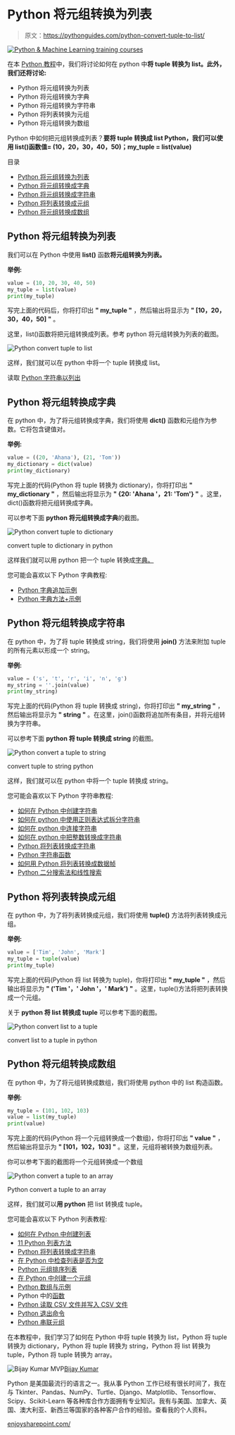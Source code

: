 # Python 将元组转换为列表

> 原文：<https://pythonguides.com/python-convert-tuple-to-list/>

[![Python & Machine Learning training courses](img/49ec9c6da89a04c9f45bab643f8c765c.png)](https://sharepointsky.teachable.com/p/python-and-machine-learning-training-course)

在本 [Python 教程](https://pythonguides.com/python-programming-for-the-absolute-beginner/)中，我们将讨论如何在 python 中**将 tuple 转换为 list。此外，我们还将讨论:**

*   Python 将元组转换为列表
*   Python 将元组转换为字典
*   Python 将元组转换为字符串
*   Python 将列表转换为元组
*   Python 将元组转换为数组

Python 中如何把元组转换成列表？**要将 tuple 转换成 list Python，我们可以使用 list()函数值= (10，20，30，40，50)；my_tuple = list(value)**

目录

[](#)

*   [Python 将元组转换为列表](#Python_convert_tuple_to_list "Python convert tuple to list")
*   [Python 将元组转换成字典](#Python_convert_tuple_to_dictionary "Python convert tuple to dictionary")
*   [Python 将元组转换成字符串](#Python_convert_a_tuple_to_string "Python convert a tuple to string")
*   [Python 将列表转换成元组](#Python_convert_list_to_a_tuple "Python convert list to a tuple")
*   [Python 将元组转换成数组](#Python_convert_a_tuple_to_an_array "Python convert a tuple to an array")

## Python 将元组转换为列表

我们可以在 Python 中使用 **list()** 函数**将元组转换为列表。**

**举例:**

```py
value = (10, 20, 30, 40, 50)
my_tuple = list(value)
print(my_tuple)
```

写完上面的代码后，你将打印出 **" my_tuple "** ，然后输出将显示为 **" [10，20，30，40，50] "** 。

这里，list()函数将把元组转换成列表。参考 python 将元组转换为列表的截图。

![Python convert tuple to list](img/f76aa3403139fe10cfde18773a49da43.png "Python convert tuple to list")

这样，我们就可以在 python 中将一个 tuple 转换成 list。

读取 [Python 字符串以列出](https://pythonguides.com/python-string-to-list/)

## Python 将元组转换成字典

在 python 中，为了将元组转换成字典，我们将使用 **dict()** 函数和元组作为参数。它将包含键值对。

**举例:**

```py
value = ((20, 'Ahana'), (21, 'Tom'))
my_dictionary = dict(value)
print(my_dictionary)
```

写完上面的代码(Python 将 tuple 转换为 dictionary)，你将打印出 **" my_dictionary "** ，然后输出将显示为 **" {20: 'Ahana '，21: 'Tom'} "** 。这里，dict()函数将把元组转换成字典。

可以参考下面 **python 将元组转换成字典**的截图。

![Python convert tuple to dictionary](img/b6263614edbea2a69d314b6d3239cc31.png "Python convert tuple to dictionary")

convert tuple to dictionary in python

这样我们就可以用 python 把一个 tuple 转换成[字典。](https://pythonguides.com/create-a-dictionary-in-python/)

您可能会喜欢以下 Python 字典教程:

*   [Python 字典追加示例](https://pythonguides.com/python-dictionary-append/)
*   [Python 字典方法+示例](https://pythonguides.com/python-dictionary-methods/)

## Python 将元组转换成字符串

在 python 中，为了将 tuple 转换成 string，我们将使用 **join()** 方法来附加 tuple 的所有元素以形成一个 string。

**举例:**

```py
value = ('s', 't', 'r', 'i', 'n', 'g')
my_string = ''.join(value)
print(my_string)
```

写完上面的代码(Python 将 tuple 转换成 string)，你将打印出 **" my_string "** ，然后输出将显示为 **" string "** 。在这里，join()函数将追加所有条目，并将元组转换为字符串。

可以参考下面 **python 将 tuple 转换成 string** 的截图。

![Python convert a tuple to string](img/647ff5bf7b0683bcdfe470e3166ef434.png "Python convert a tuple to string")

convert tuple to string python

这样，我们就可以在 python 中将一个 tuple 转换成 string。

您可能会喜欢以下 Python 字符串教程:

*   [如何在 Python 中创建字符串](https://pythonguides.com/create-a-string-in-python/)
*   [如何在 python 中使用正则表达式拆分字符串](https://pythonguides.com/python-split-string-regex/)
*   [如何在 python 中连接字符串](https://pythonguides.com/concatenate-strings-in-python/)
*   [如何在 python 中把整数转换成字符串](https://pythonguides.com/convert-an-integer-to-string-in-python/)
*   [Python 将列表转换成字符串](https://pythonguides.com/python-convert-list-to-string/)
*   [Python 字符串函数](https://pythonguides.com/string-methods-in-python/)
*   [如何用 Python 将列表转换成数据帧](https://pythonguides.com/convert-a-list-to-dataframe-in-python/)
*   [Python 二分搜索法和线性搜索](https://pythonguides.com/python-binary-search/)

## Python 将列表转换成元组

在 python 中，为了将列表转换成元组，我们将使用 **tuple()** 方法将列表转换成元组。

**举例:**

```py
value = ['Tim', 'John', 'Mark']
my_tuple = tuple(value)
print(my_tuple)
```

写完上面的代码(Python 将 list 转换为 tuple)，你将打印出 **" my_tuple "** ，然后输出将显示为 **" ('Tim '，' John '，' Mark') "** 。这里，tuple()方法将把列表转换成一个元组。

关于 **python 将 list 转换成 tuple** 可以参考下面的截图。

![Python convert list to a tuple](img/b0a030addc4859e58ee3adba34ef1f2b.png "Python convert list to a tuple")

convert list to a tuple in python

## Python 将元组转换成数组

在 python 中，为了将元组转换成数组，我们将使用 python 中的 list 构造函数。

**举例:**

```py
my_tuple = (101, 102, 103)
value = list(my_tuple)
print(value)
```

写完上面的代码(Python 将一个元组转换成一个数组)，你将打印出 **" value "** ，然后输出将显示为 **" [101，102，103] "** 。这里，元组将被转换为数组列表。

你可以参考下面的截图将一个元组转换成一个数组

![Python convert a tuple to an array](img/7ccfd2e0cf3cf64e04906015fa5665e6.png "Python convert a tuple to an array")

Python convert a tuple to an array

这样，我们就可以**用 python** 把 list 转换成 tuple。

您可能会喜欢以下 Python 列表教程:

*   [如何在 Python 中创建列表](https://pythonguides.com/create-list-in-python/)
*   [11 Python 列表方法](https://pythonguides.com/python-list-methods/)
*   [Python 将列表转换成字符串](https://pythonguides.com/python-convert-list-to-string/)
*   [在 Python 中检查列表是否为空](https://pythonguides.com/check-if-a-list-is-empty-in-python/)
*   [Python 元组排序列表](https://pythonguides.com/python-sort-list-of-tuples/)
*   [在 Python 中创建一个元组](https://pythonguides.com/create-a-tuple-in-python/)
*   [Python 数组与示例](https://pythonguides.com/python-array/)
*   Python 中的[函数](https://pythonguides.com/function-in-python/)
*   [Python 读取 CSV 文件并写入 CSV 文件](https://pythonguides.com/python-read-csv-file/)
*   [Python 退出命令](https://pythonguides.com/python-exit-command/)
*   [Python 串联元组](https://pythonguides.com/python-concatenate-tuples/)

在本教程中，我们学习了如何在 Python 中将 tuple 转换为 list，Python 将 tuple 转换为 dictionary，Python 将 tuple 转换为 string，Python 将 list 转换为 tuple，Python 将 tuple 转换为 array。

![Bijay Kumar MVP](img/9cb1c9117bcc4bbbaba71db8d37d76ef.png "Bijay Kumar MVP")[Bijay Kumar](https://pythonguides.com/author/fewlines4biju/)

Python 是美国最流行的语言之一。我从事 Python 工作已经有很长时间了，我在与 Tkinter、Pandas、NumPy、Turtle、Django、Matplotlib、Tensorflow、Scipy、Scikit-Learn 等各种库合作方面拥有专业知识。我有与美国、加拿大、英国、澳大利亚、新西兰等国家的各种客户合作的经验。查看我的个人资料。

[enjoysharepoint.com/](https://enjoysharepoint.com/)[](https://www.facebook.com/fewlines4biju "Facebook")[](https://www.linkedin.com/in/fewlines4biju/ "Linkedin")[](https://twitter.com/fewlines4biju "Twitter")